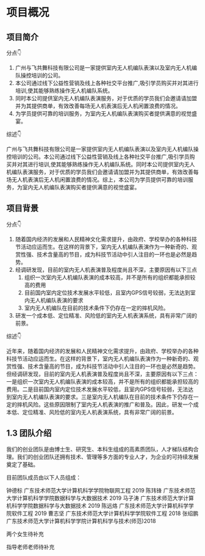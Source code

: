 # 项目概况

## 项目简介

分点👇

1. 广州与飞共舞科技有限公司是一家提供室内无人机编队表演以及室内无人机编队操控培训的公司。
2. 本公司通过线下公益性营销及线上各种社交平台推广,吸引学员购买并对其进行培训,使其能够熟练操作无人机编队系统。
3. 同时本公司提供室内无人机编队表演服务，对于优质的学员我们会邀请请加盟并为其提供商单，有效改善每场无人机表演后无人机闲置浪费的情况。
4. 为学员提供可靠的培训服务，为室内无人机编队表演购买者提供满意的视觉盛宴。

综述👇

广州与飞共舞科技有限公司是一家提供室内无人机编队表演以及室内无人机编队操控培训的公司。本公司通过线下公益性营销及线上各种社交平台推广,吸引学员购买并对其进行培训,使其能够熟练操作无人机编队系统。同时本公司提供室内无人机编队表演服务，对于优质的学员我们会邀请请加盟并为其提供商单，有效改善每场无人机表演后无人机闲置浪费的情况。综上，本公司为学员提供可靠的培训服务，为室内无人机编队表演购买者提供满意的视觉盛宴。

## 项目背景

分点👇

1. 随着国内经济的发展和人民精神文化需求提升，由政府、学校举办的各种科技节活动应运而生。在这样的背景下，室内无人机编队表演作为一种新奇的、观赏性强、技术含量高的节目，成为科技节活动中引人注目的一环也是必然是趋势。
2. 经调研发现，目前的室内无人机表演普及程度尚且不深，主要原因有以下三点
   1. 组织一次室内无人机编队表演的成本较高，并不是所有的组织都能承担较高的费用
   2. 目前国内室内定位技术发展水平较低，且室内GPS信号较弱，无法达到室内无人机编队表演的要求
   3. 室内无人机编队在目前的技术条件下仍存在一定的摔机风险。
3. 研发一个成本低、定位精准、风险低的室内无人机表演系统，具有非常广阔的前景。

综述👇

近年来，随着国内经济的发展和人民精神文化需求提升，由政府、学校举办的各种科技节活动应运而生。在这样的背景下，室内无人机编队表演作为一种新奇的、观赏性强、技术含量高的节目，成为科技节活动中引人注目的一环也是必然是趋势。但经调研发现，目前的室内无人机表演普及程度尚且不深，主要原因有以下三点：一是组织一次室内无人机编队表演的成本较高，并不是所有的组织都能承担较高的费用。二是目前国内室内定位技术发展水平较低，且室内GPS信号较弱，无法达到室内无人机编队表演的要求。三是室内无人机编队在目前的技术条件下仍存在一定的摔机风险。这些原因限制了室内无人机表演的推广和普及。因此，研发一个成本低、定位精准、风险低的室内无人机表演系统，具有非常广阔的前景。

## 1.3 团队介绍

我们的创业团队是由博士生、研究生、本科生组成的高素质团队，人才梯队结构合理。我们的创业团队还拥有技术、管理等多方面的专业人才，为企业的可持续发展奠定了基础。

目前团队成员由以下人员组成：

钟德标		广东技术师范大学计算机科学学院物联网工程 2019
陈玮锋		广东技术师范大学计算机科学学院数据科学与大数据技术 2019
马子涛		广东技术师范大学计算机科学学院数据科学与大数据技术 2019
陈远烙		广东技术师范大学计算机科学学院软件工程 2019
曹志坚		广东技术师范大学计算机科学学院软件工程 2018
张绍鹏		广东技术师范大学计算机科学学院计算机科学与技术(师范)2018

两个女生待补充

指导老师老师待补充

